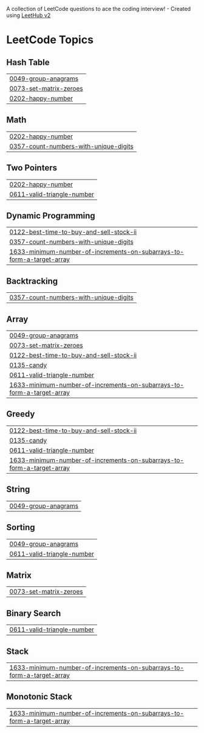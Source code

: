 A collection of LeetCode questions to ace the coding interview! - Created using [LeetHub v2](https://github.com/arunbhardwaj/LeetHub-2.0)
<!---LeetCode Topics Start-->
# LeetCode Topics
## Hash Table
|  |
| ------- |
| [0049-group-anagrams](https://github.com/Pirithishaa/Leetcode-problems/tree/master/0049-group-anagrams) |
| [0073-set-matrix-zeroes](https://github.com/Pirithishaa/Leetcode-problems/tree/master/0073-set-matrix-zeroes) |
| [0202-happy-number](https://github.com/Pirithishaa/Leetcode-problems/tree/master/0202-happy-number) |
## Math
|  |
| ------- |
| [0202-happy-number](https://github.com/Pirithishaa/Leetcode-problems/tree/master/0202-happy-number) |
| [0357-count-numbers-with-unique-digits](https://github.com/Pirithishaa/Leetcode-problems/tree/master/0357-count-numbers-with-unique-digits) |
## Two Pointers
|  |
| ------- |
| [0202-happy-number](https://github.com/Pirithishaa/Leetcode-problems/tree/master/0202-happy-number) |
| [0611-valid-triangle-number](https://github.com/Pirithishaa/Leetcode-problems/tree/master/0611-valid-triangle-number) |
## Dynamic Programming
|  |
| ------- |
| [0122-best-time-to-buy-and-sell-stock-ii](https://github.com/Pirithishaa/Leetcode-problems/tree/master/0122-best-time-to-buy-and-sell-stock-ii) |
| [0357-count-numbers-with-unique-digits](https://github.com/Pirithishaa/Leetcode-problems/tree/master/0357-count-numbers-with-unique-digits) |
| [1633-minimum-number-of-increments-on-subarrays-to-form-a-target-array](https://github.com/Pirithishaa/Leetcode-problems/tree/master/1633-minimum-number-of-increments-on-subarrays-to-form-a-target-array) |
## Backtracking
|  |
| ------- |
| [0357-count-numbers-with-unique-digits](https://github.com/Pirithishaa/Leetcode-problems/tree/master/0357-count-numbers-with-unique-digits) |
## Array
|  |
| ------- |
| [0049-group-anagrams](https://github.com/Pirithishaa/Leetcode-problems/tree/master/0049-group-anagrams) |
| [0073-set-matrix-zeroes](https://github.com/Pirithishaa/Leetcode-problems/tree/master/0073-set-matrix-zeroes) |
| [0122-best-time-to-buy-and-sell-stock-ii](https://github.com/Pirithishaa/Leetcode-problems/tree/master/0122-best-time-to-buy-and-sell-stock-ii) |
| [0135-candy](https://github.com/Pirithishaa/Leetcode-problems/tree/master/0135-candy) |
| [0611-valid-triangle-number](https://github.com/Pirithishaa/Leetcode-problems/tree/master/0611-valid-triangle-number) |
| [1633-minimum-number-of-increments-on-subarrays-to-form-a-target-array](https://github.com/Pirithishaa/Leetcode-problems/tree/master/1633-minimum-number-of-increments-on-subarrays-to-form-a-target-array) |
## Greedy
|  |
| ------- |
| [0122-best-time-to-buy-and-sell-stock-ii](https://github.com/Pirithishaa/Leetcode-problems/tree/master/0122-best-time-to-buy-and-sell-stock-ii) |
| [0135-candy](https://github.com/Pirithishaa/Leetcode-problems/tree/master/0135-candy) |
| [0611-valid-triangle-number](https://github.com/Pirithishaa/Leetcode-problems/tree/master/0611-valid-triangle-number) |
| [1633-minimum-number-of-increments-on-subarrays-to-form-a-target-array](https://github.com/Pirithishaa/Leetcode-problems/tree/master/1633-minimum-number-of-increments-on-subarrays-to-form-a-target-array) |
## String
|  |
| ------- |
| [0049-group-anagrams](https://github.com/Pirithishaa/Leetcode-problems/tree/master/0049-group-anagrams) |
## Sorting
|  |
| ------- |
| [0049-group-anagrams](https://github.com/Pirithishaa/Leetcode-problems/tree/master/0049-group-anagrams) |
| [0611-valid-triangle-number](https://github.com/Pirithishaa/Leetcode-problems/tree/master/0611-valid-triangle-number) |
## Matrix
|  |
| ------- |
| [0073-set-matrix-zeroes](https://github.com/Pirithishaa/Leetcode-problems/tree/master/0073-set-matrix-zeroes) |
## Binary Search
|  |
| ------- |
| [0611-valid-triangle-number](https://github.com/Pirithishaa/Leetcode-problems/tree/master/0611-valid-triangle-number) |
## Stack
|  |
| ------- |
| [1633-minimum-number-of-increments-on-subarrays-to-form-a-target-array](https://github.com/Pirithishaa/Leetcode-problems/tree/master/1633-minimum-number-of-increments-on-subarrays-to-form-a-target-array) |
## Monotonic Stack
|  |
| ------- |
| [1633-minimum-number-of-increments-on-subarrays-to-form-a-target-array](https://github.com/Pirithishaa/Leetcode-problems/tree/master/1633-minimum-number-of-increments-on-subarrays-to-form-a-target-array) |
<!---LeetCode Topics End-->